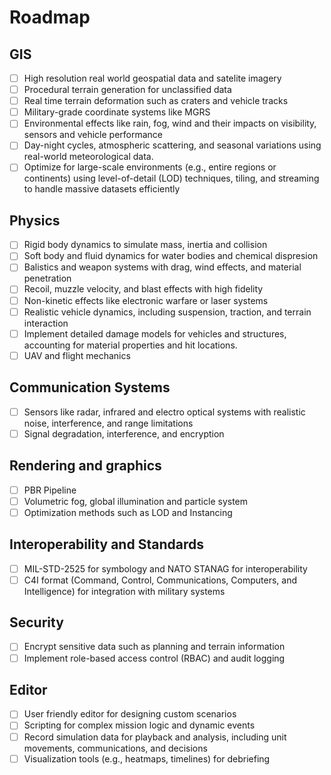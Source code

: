 # Roadmap

## GIS

- [ ] High resolution real world geospatial data and satelite imagery
- [ ] Procedural terrain generation for unclassified data
- [ ] Real time terrain deformation such as craters and vehicle tracks
- [ ] Military-grade coordinate systems like MGRS
- [ ] Environmental effects like rain, fog, wind and their impacts on visibility, sensors and vehicle performance
- [ ] Day-night cycles, atmospheric scattering, and seasonal variations using real-world meteorological data.
- [ ] Optimize for large-scale environments (e.g., entire regions or continents) using level-of-detail (LOD) techniques, tiling, and streaming to handle massive datasets efficiently

## Physics

- [ ] Rigid body dynamics to simulate mass, inertia and collision
- [ ] Soft body and fluid dynamics for water bodies and chemical dispresion
- [ ] Balistics and weapon systems with drag, wind effects, and material penetration
- [ ] Recoil, muzzle velocity, and blast effects with high fidelity
- [ ] Non-kinetic effects like electronic warfare or laser systems
- [ ] Realistic vehicle dynamics, including suspension, traction, and terrain interaction
- [ ] Implement detailed damage models for vehicles and structures, accounting for material properties and hit locations.
- [ ] UAV and flight mechanics

## Communication Systems

- [ ] Sensors like radar, infrared and electro optical systems with realistic noise, interference, and range limitations
- [ ] Signal degradation, interference, and encryption

## Rendering and graphics

- [ ] PBR Pipeline
- [ ] Volumetric fog, global illumination and particle system
- [ ] Optimization methods such as LOD and Instancing

## Interoperability and Standards

- [ ] MIL-STD-2525 for symbology and NATO STANAG for interoperability
- [ ] C4I format (Command, Control, Communications, Computers, and Intelligence) for integration with military systems

## Security

- [ ] Encrypt sensitive data such as planning and terrain information
- [ ] Implement role-based access control (RBAC) and audit logging

## Editor

- [ ] User friendly editor for designing custom scenarios
- [ ] Scripting for complex mission logic and dynamic events
- [ ] Record simulation data for playback and analysis, including unit movements, communications, and decisions
- [ ] Visualization tools (e.g., heatmaps, timelines) for debriefing